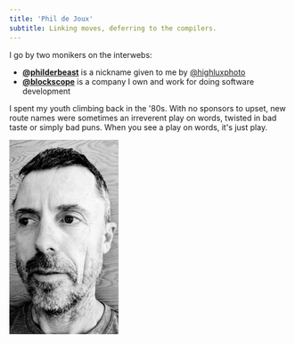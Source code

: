```yaml
---
title: 'Phil de Joux'
subtitle: Linking moves, deferring to the compilers.
---
```


<div class="fluid-container">
<div class="row">

<div class="col-9 align-self-left" style="padding-left: 0">
I go by two monikers on the interwebs:

* **[\@philderbeast](/p)** is a nickname given to me by
[\@highluxphoto](https://twitter.com/highluxphoto)
* **[\@blockscope](/b)** is a company I own and work for doing software development

I spent my youth climbing back in the '80s.  With no sponsors to upset, new
route names were sometimes an irreverent play on words, twisted in bad taste or
simply bad puns. When you see a play on words, it's just play.
</div>

<div class="col-3 align-self-center">
<div class="d-flex justify-content-center">
<img alt="selfie" src="/images/selfie.jpg" class="shadow-lg img-thumbnail" style="width: 14em;" />
</div>
</div>

</div>
</div>
